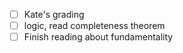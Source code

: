 - [ ] Kate's grading
- [ ] logic, read completeness theorem
- [ ] Finish reading about fundamentality
